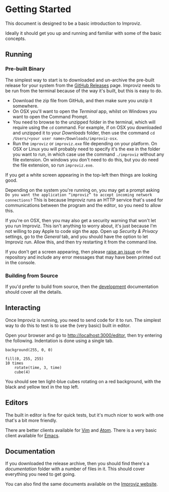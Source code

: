 # Getting Started

This document is designed to be a basic introduction to Improviz.

Ideally it should get you up and running and familiar with some of the basic concepts.


## Running

### Pre-built Binary

The simplest way to start is to downloaded and un-archive the pre-built release for your system from the [GitHub Releases](https://github.com/rumblesan/improviz/releases) page.
Improviz needs to be run from the terminal because of the way it's built, but this is easy to do.

* Download the zip file from GitHub, and then make sure you unzip it somewhere.
* On OSX you'll want to open the *Terminal* app, whilst on Windows you want to open the Command Prompt.
* You need to browse to the unzipped folder in the terminal, which will require using the `cd` command. For example, if on OSX you downloaded and unzipped it to your *Downloads* folder, then use the command `cd /Users/<your user name>/Downloads/improviz-osx`.
* Run the `improviz` or `improviz.exe` file depending on your platform. On OSX or Linux you will probably need to specify it's the exe in the folder you want to run, in which case use the command `./improviz` without any file extension. On windows you don't need to do this, but you do need the file extension, so run `improviz.exe`.

If you get a white screen appearing in the top-left then things are looking good.

Depending on the system you're running on, you may get a prompt asking `Do you want the application “improviz” to accept incoming network connections?` This is because Improviz runs an HTTP service that's used for communications between the program and the editor, so you need to allow this.

If you're on OSX, then you may also get a security warning that won't let you run Improviz. This isn't anything to worry about, it's just because I'm not willing to pay Apple to code sign the app. Open up *Security & Privacy* settings, go to the *General* tab, and you should have the option to let Improviz run. Allow this, and then try restarting it from the command line.

If you don't get a screen appearing, then please [raise an issue](https://github.com/rumblesan/improviz/issues) on the repository and include any error messages that may have been printed out in the console.

### Building from Source

If you'd prefer to build from source, then the [development](./development.md) documentation should cover all the details.

## Interacting

Once Improviz is running, you need to send code for it to run. The simplest way to do this to test is to use the (very basic) built in editor.

Open your browser and go to [http://localhost:3000/editor](http://localhost:3000/editor), then try entering the following. Indentation is done using a single tab.

```
background(255, 0, 0)

fill(0, 255, 255)
10 times
	rotate(time, 3, time)
	cube(4)
```

You should see ten light-blue cubes rotating on a red background, with the black and yellow text in the top left.

## Editors

The built in editor is fine for quick tests, but it's much nicer to work with one that's a bit more friendly.

There are better clients available for [Vim](https://github.com/rumblesan/improviz-vim) and [Atom](https://github.com/rumblesan/improviz-atom).
There is a very basic client available for [Emacs](https://github.com/rumblesan/improviz/tree/main/editor/emacs).


## Documentation

If you downloaded the release archive, then you should find there's a *documentation* folder with a number of files in it. This should cover everything you need to get going.

You can also find the same documents available on the [Improviz website](https://improviz.rumblesan.com).
